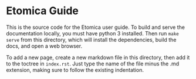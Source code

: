 # Etomica Guide

This is the source code for the Etomica user guide. To build and serve the documentation locally,
you must have python 3 installed. Then run `make serve` from this directory, which will install the
dependencies, build the docs, and open a web browser. 

To add a new page, create a new markdown file in this directory, then add it to the toctree in `index.rst`.
Just type the name of the file minus the .md extension, making sure to follow the existing indentation.